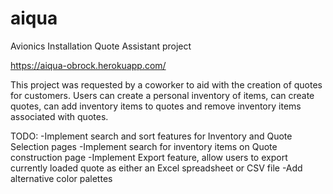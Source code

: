 # aiqua
 Avionics Installation Quote Assistant project

 https://aiqua-obrock.herokuapp.com/

 This project was requested by a coworker to aid with the creation of quotes for customers.
 Users can create a personal inventory of items, can create quotes, can add inventory items to quotes and remove inventory items associated with quotes.

 TODO: 
 -Implement search and sort features for Inventory and Quote Selection pages
 -Implement search for inventory items on Quote construction page
 -Implement Export feature, allow users to export currently loaded quote as either an Excel spreadsheet or CSV file
 -Add alternative color palettes
